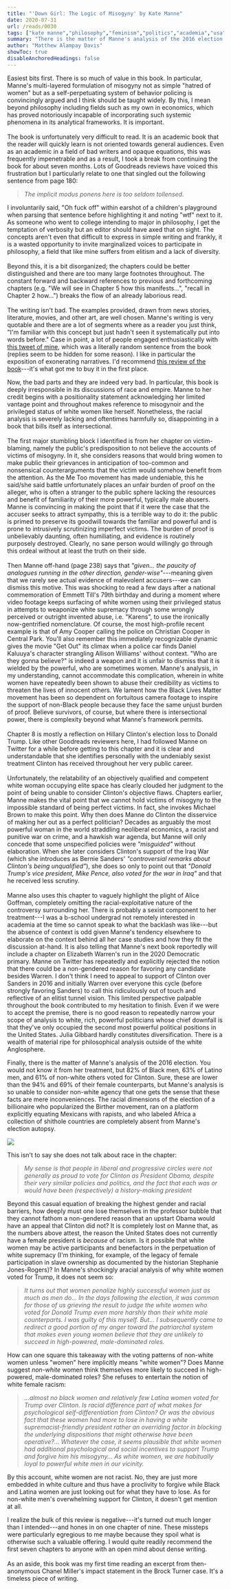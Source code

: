 ```yaml
---
title: "'Down Girl: The Logic of Misogyny' by Kate Manne"
date: 2020-07-31
url: /reads/0030
tags: ["kate manne","philosophy","feminism","politics","academia","usa","war","sexism","race"]
summary: "There is the matter of Manne's analysis of the 2016 election. The racial dimensions of the election of a billionaire who popularized the Birther movement, ran on a platform explicitly equating Mexicans with rapists, and who labeled Africa a collection of shithole countries are completely absent from Manne's election autopsy. It is completely lost on Manne that the reason the United States does not currently have a female president is because of racism. Is it possible that white women may be active participants and benefactors in the perpetuation of white supremacy (I'm thinking, for example, of the legacy of female participation in slave ownership as documented by the historian Stephanie Jones-Rogers)? In Manne's shockingly aracial analysis of why white women voted for Trump, it does not seem so."
author: "Matthew Alampay Davis"
showToc: true
disableAnchoredHeadings: false
---
```


Easiest bits first. There is so much of value in this book. In
particular, Manne's multi-layered formulation of misogyny not as simple
"hatred of women" but as a self-perpetuating system of behavior policing
is convincingly argued and I think should be taught widely. By this, I
mean beyond philosophy including fields such as my own in economics,
which has proved notoriously incapable of incorporating such systemic
phenomena in its analytical frameworks. It is important.\
\
The book is unfortunately very difficult to read. It is an academic book
that the reader will quickly learn is not oriented towards general
audiences. Even as an academic in a field of bad writers and opaque
equations, this was frequently impenetrable and as a result, I took a
break from continuing the book for about seven months. Lots of Goodreads
reviews have voiced this frustration but I particularly relate to one
that singled out the following sentence from page 180:

> *The implicit modus ponens here is too seldom tollensed.*

I involuntarily said, "Oh fuck off" within earshot of a children\'s
playground when parsing that sentence before highlighting it and noting
"wtf" next to it. As someone who went to college intending to major in
philosophy, I get the temptation of verbosity but an editor should have
axed that on sight. The concepts aren't even that difficult to express
in simple writing and frankly, it is a wasted opportunity to invite
marginalized voices to participate in philosophy, a field that like mine
suffers from elitism and a lack of diversity.\
\
Beyond this, it is a bit disorganized; the chapters could be better
distinguished and there are too many large footnotes throughout. The
constant forward and backward references to previous and forthcoming
chapters (e.g. "We will see in Chapter 5 how this manifests\...",
\"recall in Chapter 2 how...\") breaks the flow of an already laborious
read.\
\
The writing isn't bad. The examples provided, drawn from news stories,
literature, movies, and other art, are well chosen. Manne's writing is
very quotable and there are a lot of segments where as a reader you just
think, "I'm familiar with this concept but just hadn't seen it
systematically put into words before." Case in point, a lot of people
engaged enthusiastically with [this tweet of
mine](https://twitter.com/wmdecon/status/1245586853052289024), which was
a literally random sentence from the book (replies seem to be hidden for
some reason). I like in particular the exposition of exonerating
narratives. I\'d recommend [this review of the
book](https://www.lrb.co.uk/the-paper/v41/n05/adam-phillips/unforgiven)---it\'s
what got me to buy it in the first place.

Now, the bad parts and they are indeed very bad. In particular, this
book is deeply irresponsible in its discussions of race and empire.
Manne to her credit begins with a positionality statement acknowledging
her limited vantage point and throughout makes reference to misogynoir
and the privileged status of white women like herself. Nonetheless, the
racial analysis is severely lacking and oftentimes harmfully so,
disappointing in a book that bills itself as intersectional.\
\
The first major stumbling block I identified is from her chapter on
victim-blaming, namely the public's predisposition to not believe the
accounts of victims of misogyny. In it, she considers reasons that would
bring women to make public their grievances in anticipation of
too-common and nonsensical counterarguments that the victim would
somehow benefit from the attention. As the Me Too movement has made
undeniable, this he said/she said battle unfortunately places an unfair
burden of proof on the alleger, who is often a stranger to the public
sphere lacking the resources and benefit of familiarity of their more
powerful, typically male abusers. Manne is convincing in making the
point that if it were the case that the accuser seeks to attract
sympathy, this is a terrible way to do it: the public is primed to
preserve its goodwill towards the familiar and powerful and is prone to
intrusively scrutinizing imperfect victims. The burden of proof is
unbelievably daunting, often humiliating, and evidence is routinely
purposely destroyed. Clearly, no sane person would willingly go through
this ordeal without at least the truth on their side.\
\
Then Manne off-hand (page 238) says that *"given\... the paucity of
analogues running in the other direction, gender-wise"*---meaning given
that we rarely see actual evidence of malevolent accusers---we can
dismiss this motive. This was shocking to read a few days after a
national commemoration of Emmett Till's 79th birthday and during a
moment where video footage keeps surfacing of white women using their
privileged status in attempts to weaponize white supremacy through some
wrongly perceived or outright invented abuse, i.e. "Karens", to use the
ironically now-gentrified nomenclature. Of course, the most high-profile
recent example is that of Amy Cooper calling the police on Christian
Cooper in Central Park. You'll also remember this immediately
recognizable dynamic gives the movie "Get Out" its climax when a police
car finds Daniel Kaluuya's character strangling Allison Williams'
without context. "Who are they gonna believe?" is indeed a weapon and it
is unfair to dismiss that it is wielded by the powerful, who are
sometimes women. Manne's analysis, in my understanding, cannot
accommodate this complication, wherein in white women have repeatedly
been shown to abuse their credibility as victims to threaten the lives
of innocent others. We lament how the Black Lives Matter movement has
been so dependent on fortuitous camera footage to inspire the support of
non-Black people because they face the same unjust burden of proof.
Believe survivors, of course, but where there is intersectional power,
there is complexity beyond what Manne\'s framework permits.\
\
Chapter 8 is mostly a reflection on Hillary Clinton's election loss to
Donald Trump. Like other Goodreads reviewers here, I had followed Manne
on Twitter for a while before getting to this chapter and it is clear
and understandable that she identifies personally with the undeniably
sexist treatment Clinton has received throughout her very public
career.\
\
Unfortunately, the relatability of an objectively qualified and
competent white woman occupying elite space has clearly clouded her
judgment to the point of being unable to consider Clinton's objective
flaws. Chapters earlier, Manne makes the vital point that we cannot hold
victims of misogyny to the impossible standard of being perfect victims.
In fact, she invokes Michael Brown to make this point. Why then does
Manne do Clinton the disservice of making her out as a perfect
politician? Decades as arguably the most powerful woman in the world
straddling neoliberal economics, a racist and punitive war on crime, and
a hawkish war agenda, but Manne will only concede that some unspecified
policies were *"misguided"* without elaboration. When she later
considers Clinton's support of the Iraq War (which she introduces as
Bernie Sanders' *"controversial remarks about Clinton's being
unqualified"*), she does so only to point out that *"Donald Trump's vice
president, Mike Pence, also voted for the war in Iraq"* and that he
received less scrutiny.\
\
Manne also uses this chapter to vaguely highlight the plight of Alice
Goffman, completely omitting the racial-exploitative nature of the
controversy surrounding her. There is probably a sexist component to her
treatment---I was a b-school undergrad not remotely interested in
academia at the time so cannot speak to what the backlash was like---but
the absence of context is odd given Manne's tendency elsewhere to
elaborate on the context behind all her case studies and how they fit
the discussion at-hand. It is also telling that Manne's next book
reportedly will include a chapter on Elizabeth Warren's run in the 2020
Democratic primary. Manne on Twitter has repeatedly and explicitly
rejected the notion that there could be a non-gendered reason for
favoring any candidate besides Warren. I don\'t think I need to appeal
to support of Clinton over Sanders in 2016 and initially Warren over
everyone this cycle (before strongly favoring Sanders) to call this
ridiculously out of touch and reflective of an elitist tunnel vision.
This limited perspective palpable throughout the book contributed to my
hesitation to finish. Even if we were to accept the premise, there is no
good reason to repeatedly narrow your scope of analysis to white, rich,
powerful politicians whose chief downfall is that they've only occupied
the second most powerful political positions in the United States. Julia
Gibbard hardly constitutes diversification. There is a wealth of
material ripe for philosophical analysis outside of the white
Anglosphere.

Finally, there is the matter of Manne's analysis of the 2016 election.
You would not know it from her treatment, but 82% of Black men, 63% of
Latino men, and 61% of non-white others voted for Clinton. Sure, these
are lower than the 94% and 69% of their female counterparts, but Manne's
analysis is so unable to consider non-white agency that one gets the
sense that these facts are mere inconveniences. The racial dimensions of
the election of a billionaire who popularized the Birther movement, ran
on a platform explicitly equating Mexicans with rapists, and who labeled
Africa a collection of shithole countries are completely absent from
Manne's election autopsy.

![](/blog/blog-files/2016-voting.jpeg)

This isn't to say she does not talk about race in the chapter:

> *My sense is that people in liberal and progressive circles were not
> generally as proud to vote for Clinton as President Obama, despite
> their very similar policies and politics, and the fact that each was
> or would have been (respectively) a history-making president*

Beyond this casual equation of breaking the highest gender and racial
barriers, how deeply must one lose themselves in the professor bubble
that they cannot fathom a non-gendered reason that an upstart Obama
would have an appeal that Clinton did not? It is completely lost on
Manne that, as the numbers above attest, the reason the United States
does not currently have a female president is *because* of racism. Is it
possible that white women may be active participants and benefactors in
the perpetuation of white supremacy (I'm thinking, for example, of the
legacy of female participation in slave ownership as documented by the
historian Stephanie Jones-Rogers)? In Manne's shockingly aracial
analysis of why white women voted for Trump, it does not seem so:

> *It turns out that women penalize highly successful women just as much
> as men do\... In the days following the election, it was common for
> those of us grieving the result to judge the white women who voted for
> Donald Trump even more harshly than their white male counterparts. I
> was guilty of this myself. But\... I subsequently came to redirect a
> good portion of my anger toward the patriarchal system that makes even
> young women believe that they are unlikely to succeed in high-powered,
> male-dominated roles.*

How can one square this takeaway with the voting patterns of non-white
women unless "women" here implicitly means "white women"? Does Manne
suggest *non-white* women think themselves more likely to succeed in
high-powered, male-dominated roles? She refuses to entertain the notion
of white female racism:

> *...almost no black women and relatively few Latina women voted for
> Trump over Clinton. Is racial difference part of what makes for
> psychological self-differentiation from Clinton? Or was the obvious
> fact that these women had more to lose in having a white
> supremacist-friendly president rather an overriding factor in blocking
> the underlying dispositions that might otherwise have been
> operative?\... Whatever the case, it seems plausible that white women
> had additional psychological and social incentives to support Trump
> and forgive him his misogyny\... As white women, we are habitually
> loyal to powerful white men in our vicinity.*

By this account, white women are not racist. No, they are just more
embedded in white culture and thus have a proclivity to forgive while
Black and Latina women are just looking out for what they have to lose.
As for non-white men's overwhelming support for Clinton, it doesn't get
mention at all.

I realize the bulk of this review is negative---it\'s turned out much
longer than I intended---and hones in on one chapter of nine. These
missteps were particularly egregious to me maybe because they spoil what
is otherwise such a valuable offering. I would quite readily recommend
the first seven chapters to anyone with an open mind about dense
writing.\
\
As an aside, this book was my first time reading an excerpt from
then-anonymous Chanel Miller's impact statement in the Brock Turner
case. It's a timeless piece of writing.
